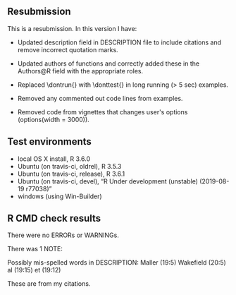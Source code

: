 ## Resubmission
This is a resubmission. In this version I have:

* Updated description field in DESCRIPTION file to include citations
  and remove incorrect quotation marks. 

* Updated authors of functions and correctly added these in the 
  Authors@R field with the appropriate roles.
  
* Replaced \dontrun{} with \donttest{} in long running (> 5 sec)
  examples.
  
* Removed any commented out code lines from examples.

* Removed code from vignettes that changes user's options
  (options(width = 3000)).

## Test environments

-   local OS X install, R 3.6.0
-   Ubuntu (on travis-ci, oldrel), R 3.5.3
-   Ubuntu (on travis-ci, release), R 3.6.1
-   Ubuntu (on travis-ci, devel), “R Under development (unstable)
    (2019-08-19 r77038)”
-   windows (using Win-Builder)

## R CMD check results

There were no ERRORs or WARNINGs.

There was 1 NOTE:

Possibly mis-spelled words in DESCRIPTION:
  Maller (19:5)
  Wakefield (20:5)
  al (19:15)
  et (19:12)
  
These are from my citations.
